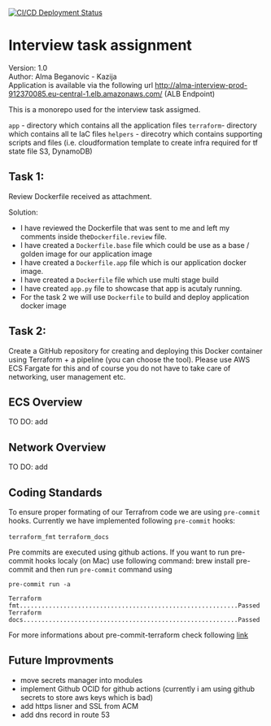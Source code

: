 [![CI/CD Deployment Status](https://github.com/abeganovic/task-interview/actions/workflows/prod-app-deployment.yaml/badge.svg)](https://github.com/abeganovic/task-interview/actions/workflows/prod-app-deployment.yaml)  

# Interview task assignment

Version: 1.0  
Author: Alma Beganovic - Kazija  
Application is available via the following url http://alma-interview-prod-912370085.eu-central-1.elb.amazonaws.com/ (ALB Endpoint)  

This is a monorepo used for the interview task assigmed.

`app` - directory which contains all the application files
`terraform`- directory which contains all te IaC files
`helpers` - direcotry which contains supporting scripts and files (i.e. cloudformation template to create infra required for tf state file S3, DynamoDB)

## Task 1:
Review Dockerfile received as attachment. 

Solution:
- I have reviewed the Dockerfile that was sent to me and left my comments inside the`Dockerfile.review` file.
- I have created a `Dockerfile.base` file which could be use as a base / golden image for our application image
- I have created a `Dockerfile.app` file which is our application docker image.
- I have created a `Dockerfile` file which use multi stage build
- I have created `app.py` file to showcase that app is acutaly running.
- For the task 2 we will use `Dockerfile` to build and deploy application docker image

## Task 2:
Create a GitHub repository for creating and deploying this Docker container using Terraform + a pipeline (you can choose the tool). Please use AWS ECS Fargate for this and of course you do not have to take care of networking, user management etc.

## ECS Overview

TO DO: add

## Network Overview
TO DO: add

## Coding Standards
To ensure proper formating of our Terrafrom code we are using `pre-commit` hooks. Currently we have implemented following `pre-commit` hooks:

`terraform_fmt` `terraform_docs`

Pre commits are executed using github actions. If you want to run pre-commit hooks localy (on Mac) use following command: brew install pre-commit and then run `pre-commit` command using

`pre-commit run -a`
```
Terraform fmt............................................................Passed
Terraform docs...........................................................Passed
```
For more informations about pre-commit-terraform check following [link](https://github.com/antonbabenko/pre-commit-terraform)

## Future Improvments
- move secrets manager into modules
- implement Github OCID for github actions (currently i am using github secrets to store aws keys which is bad)
- add https lisner and SSL from ACM
- add dns record in route 53